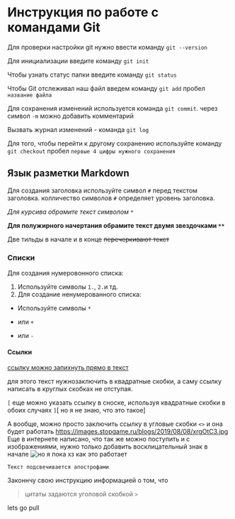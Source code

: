 # Инструкция по работе с командами Git

Для проверки настройки git нужно ввести команду `git --version`

Для инициализации введите команду `git init`

Чтобы узнать статус папки введите команду `git status`

Чтобы Git отслеживал наш файл введем команду `git add` пробел `название файла`

Для сохранения изменений используется команда `git commit`. через символ `-m` можно добавить комментарий

Вызвать журнал изменений - команда `git log`

Для того, чтобы перейти к другому сохранению используйте команду `git checkout` пробел `первые 4 цифры нужного сохранения`
## Язык разметки Markdown
Для создания заголовка используйте символ `#` перед текстом заголовка. колличество символов `#` определяет уровень заголовка.

*Для курсива обрамите текст символом `*`*

**Для полужирного начертания обрамите текст двумя звездочками `**`**

Две тильды в начале и в конце ~~перечеркивают текст~~
### Списки
Для создания нумеровонного списка:
1. Используйте символы `1.`, `2.`и тд.
2. Для создание ненумерованного списка:
* Используйте символы `*`
+ или `+`
- или `-`
#### Ссылки
[ссылку можно запихнуть прямо в текст](https://images.stopgame.ru/blogs/2019/08/08/xrgOtC3.jpg)

для этого текст нужнозаключить в квадратные скобки, а саму ссылку написать в круглых скобках не отступая.

`[` еще можно указать ссылку в сноске, используя квадратные скобки в обоих случаях `]`[ но я не знаю, что это такое]

А вообще, можно просто заключить ссылку в угловые скобки `<>` и она будет работать <https://images.stopgame.ru/blogs/2019/08/08/xrgOtC3.jpg>
 Еще в интернете написано, что так же можно поступить и с изображениями, нужно только добавить восклицательный знак в начале ![ но я пока хз как это работает](https://e-news.pro/uploads/posts/2020-04/1586436638_e-news.su_eoor0xfw4ai952w.jpg)

 `Текст подсвечивается апострофами`

 Законнчу свою инструкцию информацией о том, что 
 >цитаты задаются уголовой скобкой `>`

  lets go pull

